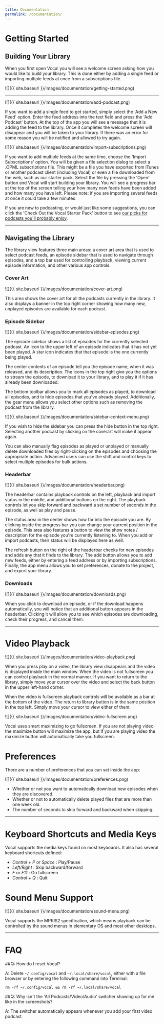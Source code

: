 ```yaml
---
title: Documentation
permalink: /documentation/
---
```


# Getting Started

## Building Your Library

When you first open Vocal you will see a welcome screen asking how you would like to build your library. This is done either by adding a single feed or importing multiple feeds at once from a subscriptions file. 

![]({{ site.baseurl }}/images/documentation/getting-started.png)

---

![]({{ site.baseurl }}/images/documentation/add-podcast.png)

If you want to add a single feed to get started, simply select the 'Add a New Feed' option. Enter the feed address into the text field and press the 'Add Podcast' button. At the top of the app you will see a message that it is adding the feed to the library. Once it completes the welcome screen will disappear and you will be taken to your library. If there was an error for some reason you will be notified and allowed to try again.

![]({{ site.baseurl }}/images/documentation/import-subscriptions.png)

If you want to add multiple feeds at the same time, choose the 'Import Subscriptions' option. You will be given a file selection dialog to select a .OPML subscriptions file. This might be a file you have exported from iTunes or another podcast client (including Vocal) or even a file downloaded from the web, such as our starter pack. Select the file by pressing the 'Open' button and Vocal will start building your library. You will see a progress bar at the top of the screen telling your how many new feeds have been added and how many you have left. Please note: if you are importing several feeds at once it could take a few minutes.

If you are new to podcasting, or would just like some suggestions, you can click the 'Check Out the Vocal Starter Pack' button to see [our picks for podcasts you'll probably enjoy](/starter-pack/).

---

## Navigating the Library

The library view features three main areas: a cover art area that is used to select podcast feeds, an episode sidebar that is used to navigate through episodes, and a top bar used for controlling playback, viewing current episode information, and other various app controls.

### Cover Art

![]({{ site.baseurl }}/images/documentation/cover-art.png)

This area shows the cover art for all the podcasts currently in the library. It also displays a banner in the top right corner showing how many new, unplayed episodes are available for each podcast.

### Episode Sidebar

![]({{ site.baseurl }}/images/documentation/sidebar-episodes.png)

The episode sidebar shows a list of episodes for the currently selected podcast. An icon to the upper left of an episode indicates that it has not yet been played. A star icon indicates that that episode is the one currently being played.

The center contents of an episode tell you the episode name, when it was released, and its description. The icons in the top right give you the options to stream the episode, to download it to your library, and to play it if it has already been downloaded.

The bottom toolbar allows you to mark all episodes as played, to download all episodes, and to hide episodes that you've already played. Additionally, the gear menu allows you select other options such as removing the podcast from the library.

![]({{ site.baseurl }}/images/documentation/sidebar-context-menu.png)

If you wish to hide the sidebar you can press the hide button in the top right. Selecting another podcast by clicking on the coverart will make it appear again.

You can also manually flag episodes as played or unplayed or manually delete downloaded files by right-clicking on the episodes and choosing the appropriate action. Advanced users can use the shift and control keys to select multiple episodes for bulk actions.

### Headerbar

![]({{ site.baseurl }}/images/documentation/headerbar.png)

The headerbar contains playback controls on the left, playback and import status in the middle, and additional buttons on the right. The playback controls let you skip forward and backward a set number of seconds in the episode, as well as play and pause. 

The status area in the center shows how far into the episode you are. By clicking inside the progress bar you can change your current position in the episode. This area also features a button to view the show notes / description for the episode you're currently listening to. When you add or import podcasts, their status will be displayed here as well.

The refresh button on the right of the headerbar checks for new episodes and adds any that it finds to the library. The add button allows you to add new feeds, either by entering a feed address or by importing subscriptions. Finally, the app menu allows you to set preferences, donate to the project, and export your library.

### Downloads

![]({{ site.baseurl }}/images/documentation/downloads.png)

When you click to download an episode, or if the download happens automatically, you will notice that an additional button appears in the headerbar. Clicking it will allow you to see which episodes are downloading, check their progress, and cancel them.

---

# Video Playback

![]({{ site.baseurl }}/images/documentation/video-playback.png)

When you press play on a video, the library view disappears and the video is displayed inside the main window. When the video is not fullscreen you can control playback in the normal manner. If you want to return to the library, simply move your cursor over the video and select the back button in the upper left-hand corner.

When the video is fullscreen playback controls will be available as a bar at the bottom of the video. The return to library button is in the same position in the top left. Simply move your cursor to view either of them.

![]({{ site.baseurl }}/images/documentation/video-fullscreen.png)

Vocal uses smart maximizing to go fullscreen. If you are not playing video the maximize button will maximize the app, but if you are playing video the maximize button will automatically take you fullscreen.

# Preferences

There are a number of preferences that you can set inside the app:

![]({{ site.baseurl }}/images/documentation/preferences.png)

* Whether or not you want to automatically download new episodes when they are discovered.
* Whether or not to automatically delete played files that are more than one week old.
* The number of seconds to skip forward and backward when skipping.

--- 

# Keyboard Shortcuts and Media Keys

Vocal supports the media keys found on most keyboards. It also has several keyboard shortcuts defined:

* *Control* + *P or Space* : Play/Pause
* *Left/Right* : Skip backward/forward
* *F* or *F11* : Go fullscreen
* *Control + Q* : Quit

# Sound Menu Support

![]({{ site.baseurl }}/images/documentation/sound-menu.png)

Vocal supports the MPRIS2 specification, which means playback can be controlled by the sound menus in elementary OS and most other desktops.

---

# FAQ

##Q: How do I reset Vocal?

A: Delete `~/.config/vocal` and `~/.local/share/vocal`, either with a file browser or by entering the following command into Terminal:

`rm -rf ~/.config/vocal && rm -rf ~/.local/share/vocal`

##Q: Why isn't the 'All Podcasts/Video/Audio' switcher showing up for me like in the screenshots?

A: The switcher automatically appears whenever you add your first video podcast.